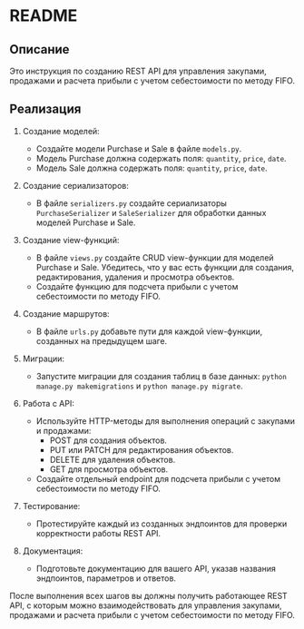# README

## Описание

Это инструкция по созданию REST API для управления закупами, продажами и расчета прибыли с учетом себестоимости по методу FIFO.

## Реализация

1. Создание моделей:

   - Создайте модели Purchase и Sale в файле `models.py`.
   - Модель Purchase должна содержать поля: `quantity`, `price`, `date`.
   - Модель Sale должна содержать поля: `quantity`, `price`, `date`.

2. Создание сериализаторов:

   - В файле `serializers.py` создайте сериализаторы `PurchaseSerializer` и `SaleSerializer` для обработки данных моделей Purchase и Sale.

3. Создание view-функций:

   - В файле `views.py` создайте CRUD view-функции для моделей Purchase и Sale. Убедитесь, что у вас есть функции для создания, редактирования, удаления и просмотра объектов.
   - Создайте функцию для подсчета прибыли с учетом себестоимости по методу FIFO.

4. Создание маршрутов:

   - В файле `urls.py` добавьте пути для каждой view-функции, созданных на предыдущем шаге.

5. Миграции:

   - Запустите миграции для создания таблиц в базе данных: `python manage.py makemigrations` и `python manage.py migrate`.

6. Работа с API:

   - Используйте HTTP-методы для выполнения операций с закупами и продажами:
     - POST для создания объектов.
     - PUT или PATCH для редактирования объектов.
     - DELETE для удаления объектов.
     - GET для просмотра объектов.
   - Создайте отдельный endpoint для подсчета прибыли с учетом себестоимости по методу FIFO.

7. Тестирование:

   - Протестируйте каждый из созданных эндпоинтов для проверки корректности работы REST API.

8. Документация:

   - Подготовьте документацию для вашего API, указав названия эндпоинтов, параметров и ответов.

После выполнения всех шагов вы должны получить работающее REST API, с которым можно взаимодействовать для управления закупами, продажами и расчета прибыли с учетом себестоимости по методу FIFO.
